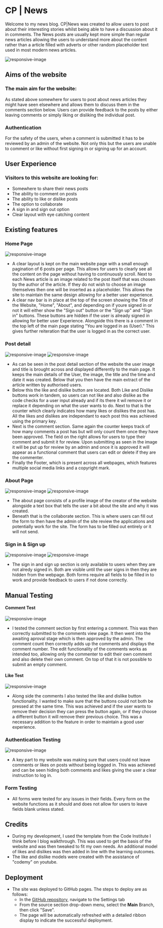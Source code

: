 # CP | News

Welcome to my news blog. CP|News was created to allow users to post about their interesting stories whilst being able to have a discussion about it in comments. The News posts are usually kept more simple than regular news articles allowing the users to understand more about the content rather than a article filled with adverts or other random placeholder text used in most modern news articles.

![responsive-image](static/images/main-website.png)

## Aims of the website

### The main aim for the website:
As stated above somewhere for users to post about news articles they might have seen elsewhere and allows them to discuss them in the comments section below. Users can provide feedback to the posts by either leaving comments or simply liking or disliking the individual post. 

### Authentication
For the safety of the users, when a comment is submitted it has to be reviewed by an admin of the website. Not only this but the users are unable to comment or like without first signing in or signing up for an account.

## User Experience

### Visitors to this website are looking for:
- Somewhere to share their news posts
- The ability to comment on posts
- The ability to like or dislike posts
- The option to collaborate
- A sign in and sign out option
- Clear layout with eye catching content

## Existing features

### Home Page
![responsive-image](static/images/main-website.png)

- A clear layout is kept on the main website page with a small enough pagination of 6 posts per page. This allows for users to clearly see all the content on the page without having to continuously scroll. Next to each News article is an image related to the post itself that was chosen by the author of the article. If they do not wish to choose an image themselves then one will be inserted as a placeholder. This allows the site to maintain the same design allowing for a better user experience.
- A clear nav bar is in place at the top of the screen showing the Title of the Website, "Home", "About", and depending on if youre signed in or not it will either show the "Sign out" button or the "Sign up" and "Sign in" buttons. These buttons are hidden if the user is already signed in allowing for better user Experience. Alongside this there is a comment in the top left of the main page stating "You are logged in as (User)." This gives further reiteration that the user is logged in as the correct user.

### Post detail
![responsive-image](static/images/post-detail-1.png)
![responsive-image](static/images/post-detail-2.png)

- As can be seen in the post detail section of the website the user image and title is brought across and displayed differently to the main page. It keeps the main details of the User, the image, the title and the time and date it was created. Below that you then have the main extract of the article written by authorised users.
- Below this the like and dislike button are located. Both Like and Dislike buttons work in tandem, so users can not like and also dislike as the code checks for a user input already and if its there it wil remove it or replace it depending on what the user wants to do. Next to that is the counter which clearly indicates how many likes or dislikes the post has. All the likes and dislikes are independant to each post this was achieved using the primary key.
- Next is the comment section. Same again the counter keeps track of how many comments a post has but will only count them once they have been approved. The field on the right allows for users to type their comment and submit it for review. Upon submitting as seen in the image it will be put up for review by an admin and once it is approved it will appear as a functional comment that users can edit or delete if they are the commenter.
- Finally the Footer, which is present across all webpages, which features multiple social media links and a copyright mark.

### About Page

![responsive-image](static/images/about-1.png)
![responsive-image](static/images/collaborate.png)

- The about page consists of a profile image of the creator of the website alongside a text box that tells the user a bit about the site and why it was created.
- Beneath that is the collaborate section. This is where users can fill out the form to then have the admin of the site review the applications and potentially work for the site. The form has to be filled out entirely or it will not send.

### Sign in & Sign up

![responsive-image](static/images/sign-up.png)
![responsive-image](static/images/sign-in.png)

- The sign in and sign up section is only available to users when they are not alredy signed in. Both are visible until the user signs in then they are hidden from the webpage. Both forms require all fields to be filled in to work and provide feedback to users if not done correctly.


## Manual Testing

#### Comment Test

![responsive-image](static/images/comment-test.png)

- I tested the comment section by first entering a comment. This was then correctly submitted to the comments view page. It then went into the awaiting aproval stage which is then approved by the admin. The comment count then correctly adds up the comments and displays the comment number. The edit functionality of the comments works as intended too, allowing only the commenter to edit their own comment and also delete their own comment. On top of that it is not possible to submit an empty comment.

#### Like Test

![responsive-image](static/images/comment-test.png)

- Along side the comments I also tested the like and dislike button functionality. I wanted to make sure that the buttons could not both be pressed at the same time. This was achieved and if the user wants to remove their decision they can press the button again, or if they choose a different button it will remove their previous choice. This was a necessary addition to the feature in order to maintain a good user experience.

### Authentication Testing

![responsive-image](static/images/not-logged-in.png)

- A key part to my website was making sure that users could not leave comments or likes on posts without being logged in. This was achieved and can be seen hiding both comments and likes giving the user a clear instruction to log in.

### Form Testing

- All forms were tested for any issues in their fields. Every form on the website functions as it should and does not allow for users to leave fields blank unless stated. 

## Credits

- During my development, I used the template from the Code Institute I think before I blog walkthrough. This was used to get the basis of the website and was then tweaked to fit my own needs. An additional model of likes and dislikes was then added in line with the learning outcomes.
- The like and dislike models were created with the assistance of "codemy" on youtube. 

## Deployment

- The site was deployed to GitHub pages. The steps to deploy are as follows: 
  - In the [GitHub repository](https://github.com/Cal009/cp_news), navigate to the Settings tab 
  - From the source section drop-down menu, select the **Main** Branch, then click "Save".
  - The page will be automatically refreshed with a detailed ribbon display to indicate the successful deployment.